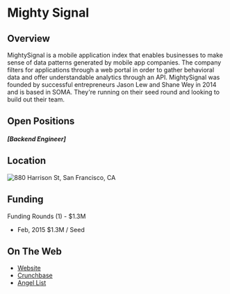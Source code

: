 # Mighty Signal
## Overview
MightySignal is a mobile application index that enables businesses to make sense of data patterns generated by mobile app companies. The company filters for applications through a web portal in order to gather behavioral data and offer understandable analytics through an API.
MightySignal was founded by successful entrepreneurs  Jason Lew and Shane Wey in 2014 and is based in SOMA. They're running on their seed round and looking to build out their team.

## Open Positions
##### [Backend Engineer]

## Location
![880 Harrison St, San Francisco, CA](https://maps.googleapis.com/maps/api/staticmap?center=880+Harrison+St,+San+Francisco,+CA&zoom=13&scale=false&size=600x300&maptype=roadmap&format=png&visual_refresh=true&markers=size:mid%7Ccolor:0xff0000%7Clabel:%7C880+Harrison+St,+San+Francisco,+CA)  

## Funding
Funding Rounds (1) - $1.3M
+ Feb, 2015	$1.3M / Seed

## On The Web
+ [Website](http://mightysignal.com/)
+ [Crunchbase](https://www.crunchbase.com/organization/mightysignal#/entity)
+ [Angel List](https://angel.co/mightysignal)
